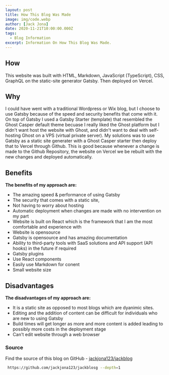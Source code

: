 ```yaml
---
layout: post
title: How This Blog Was Made
image: img/code.webp
author: [Jack Jona]
date: 2020-11-21T10:00:00.000Z
tags:
  - Blog Information
excerpt: Information On How This Blog Was Made.
---
```


## How

This website was built with HTML, Markdown, JavaScript (TypeScript), CSS, GraphQL on the static-site generator Gatsby. Then deployed on Vercel.

## Why

I could have went with a traditional Wordpress or Wix blog, but I choose to use Gatsby because of the speed and security benefits that come with it. On top of Gatsby I used a Gatsby Starter (template) that resembled the Ghost Casper default theme becuase I really liked the Ghost platform but I didn't want host the website with Ghost, and didn't want to deal with self-hosting Ghost on a VPS (virtual private server). My solutions was to use Gatsby as a static site generater with a Ghost Casper starter then deploy that to Vercel through Github. This is good because whenever a change is made to the Github Repository, the website on Vercel we be rebuilt with the new changes and deployed automatically. 

## Benefits

**The benefits of my approach are:**

- The amazing speed & performance of using Gatsby
- The security that comes with a static site,
- Not having to worry about hosting
- Automatic deployment when changes are made with no intervention on my part
- Website is built on React which is the framework that I am the most comfortable and experience with
- Website is opensource
- Gatsby is opensource and has amazing documentation
- Ability to third-party tools with SaaS solutions and API support (API hooks) in the future if required
- Gatsby plugins
- Use React components
- Easily use Markdown for conent
- Small website size

## Disadvantages

**The disadvantages of my approach are:**

- It is a static site as opposed to most blogs which are dyanimic sites.
- Editing and the addition of content can be difficult for individuals who are new to using Gatsby
- Build times will get longer as more and more content is added leading to possibly more costs in the deployment stage
- Can't edit website through a web browser

### __Source__

Find the source of this blog on GitHub - [jackjona123/jackblog](https://github.com/jackjona123/jackblog)

```bash
 https://github.com/jackjona123/jackblosg --depth=1
```


